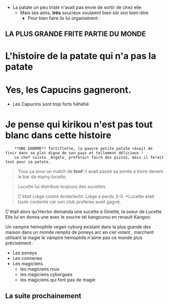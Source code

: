 
* La patate un peu triste n'avait pas envie de sortir de chez elle
    * Mais ses amis, **très** soucieux voulaient bien sûr son bien-être
        * Pour bien faire ils lui organisèrent :
## LA PLUS GRANDE FRITE PARTIE DU MONDE   

# L'histoire de la patate qui n'a pas la patate


# Yes, les Capucins gagneront.



* Les Capucins sont trop forts héhéhé



# Je pense qui kirikou n'est pas tout blanc dans cette histoire
       	**UNE ENORME** Tartiflette, la pauvre petite patate rêvait de finir dans se plat digne de son pays et tellement délicieux ! 
       	Le chef cuisto _Angelo_ préférait faire des pizzas, mais il ferait tout pour sa patate.


>Tous ça pour un match de **foot**! il avait passé sa soirée à boire devant le bar de mamy *lucette*. 

>*Lucette* lui distribue toujours des sucettes.

>C'était Liége contre Anderlecht. Liége a perdu 3-0. *Lucette etait toute contente car son club preferee avait gagné.

C'était alors qu'Hector demanda une sucette à Ginette, la soeur de Lucette. Elle lui en donna une avec le sourire tel kangourou en renault Kangoo.


Un vampire hemophile vegan cyborg existant dans la plus grande des maison
dans un monde remplis de poneys arc en ciel volant , marchant utilisant la magie
le vampire hemophile n'aime pas ce monde plus précisément :
- Les poneys 
- Les conneries
- Les magiciens 
	- les magiciens roux
	- les magiciens cyborgues
	- les magiciens qui font pas de magie

## La suite prochainement
